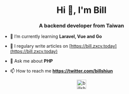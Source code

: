 <h1 align="center">Hi 👋, I'm Bill</h1>
<h3 align="center">A backend developer from Taiwan</h3>

- 🌱 I’m currently learning **Laravel, Vue and Go**

- 📝 I regulary write articles on [https://bill.zxcv.today](https://bill.zxcv.today)

- 💬 Ask me about **PHP**

- 📫 How to reach me **https://twitter.com/billshiun**

<p align="center">
<a href="https://twitter.com/billshiun" target="blank"><img align="center" src="https://cdn.jsdelivr.net/npm/simple-icons@3.0.1/icons/twitter.svg" alt="billshiun" height="30" width="30" /></a>
</p>
